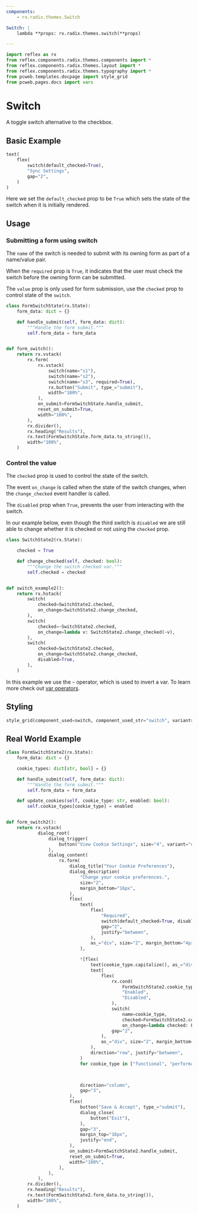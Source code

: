 ```yaml
---
components:
    - rx.radix.themes.Switch

Switch: |
    lambda **props: rx.radix.themes.switch(**props)

---
```


```python exec
import reflex as rx
from reflex.components.radix.themes.components import *
from reflex.components.radix.themes.layout import *
from reflex.components.radix.themes.typography import *
from pcweb.templates.docpage import style_grid
from pcweb.pages.docs import vars
```

# Switch


A toggle switch alternative to the checkbox.

## Basic Example

```python demo
text(
    flex(
        switch(default_checked=True),
        "Sync Settings",
        gap="2",
    )
)

```

Here we set the `default_checked` prop to be `True` which sets the state of the switch when it is initially rendered.

## Usage


### Submitting a form using switch

The `name` of the switch is needed to submit with its owning form as part of a name/value pair.

When the `required` prop is `True`, it indicates that the user must check the switch before the owning form can be submitted.

The `value` prop is only used for form submission, use the `checked` prop to control state of the `switch`.

```python demo exec
class FormSwitchState(rx.State):
    form_data: dict = {}

    def handle_submit(self, form_data: dict):
        """Handle the form submit."""
        self.form_data = form_data


def form_switch():
    return rx.vstack(
        rx.form(
            rx.vstack(
                switch(name="s1"),
                switch(name="s2"),
                switch(name="s3", required=True),
                rx.button("Submit", type_="submit"),
                width="100%",
            ),
            on_submit=FormSwitchState.handle_submit,
            reset_on_submit=True,
            width="100%",
        ),
        rx.divider(),
        rx.heading("Results"),
        rx.text(FormSwitchState.form_data.to_string()),
        width="100%",
    )
```



### Control the value

The `checked` prop is used to control the state of the switch. 

The event `on_change` is called when the state of the switch changes, when the `change_checked` event handler is called.

The `disabled` prop when `True`, prevents the user from interacting with the switch.

In our example below, even though the third switch is `disabled` we are still able to change whether it is checked or not using the `checked` prop. 


```python demo exec
class SwitchState2(rx.State):

    checked = True

    def change_checked(self, checked: bool):
        """Change the switch checked var."""
        self.checked = checked


def switch_example2():
    return rx.hstack(
        switch(
            checked=SwitchState2.checked,
            on_change=SwitchState2.change_checked,
        ),
        switch(
            checked=~SwitchState2.checked,
            on_change=lambda v: SwitchState2.change_checked(~v),
        ),
        switch(
            checked=SwitchState2.checked,
            on_change=SwitchState2.change_checked,
            disabled=True,
        ),
    )
```

In this example we use the `~` operator, which is used to invert a var. To learn more check out [var operators]({vars.var_operations.path}).



## Styling

```python eval
style_grid(component_used=switch, component_used_str="switch", variants=["classic", "surface", "soft"], disabled=True, default_checked=True)
```


## Real World Example


```python demo exec
class FormSwitchState2(rx.State):
    form_data: dict = {}

    cookie_types: dict[str, bool] = {}

    def handle_submit(self, form_data: dict):
        """Handle the form submit."""
        self.form_data = form_data

    def update_cookies(self, cookie_type: str, enabled: bool):
        self.cookie_types[cookie_type] = enabled


def form_switch2():
    return rx.vstack(
            dialog_root(
                dialog_trigger(
                    button("View Cookie Settings", size="4", variant="outline")
                ),
                dialog_content(
                    rx.form(
                        dialog_title("Your Cookie Preferences"),
                        dialog_description(
                            "Change your cookie preferences.",
                            size="2",
                            margin_bottom="16px",
                        ),
                        flex(
                            text(
                                flex(
                                    "Required",
                                    switch(default_checked=True, disabled=True, name="required"),
                                    gap="2",
                                    justify="between",
                                ),
                                as_="div", size="2", margin_bottom="4px", weight="bold",
                            ),

                            *[flex(
                                text(cookie_type.capitalize(), as_="div", size="2", margin_bottom="4px", weight="bold"),
                                text(
                                    flex(
                                        rx.cond(
                                            FormSwitchState2.cookie_types[cookie_type],
                                            "Enabled",
                                            "Disabled",
                                        ),
                                        switch(
                                            name=cookie_type, 
                                            checked=FormSwitchState2.cookie_types[cookie_type], 
                                            on_change=lambda checked: FormSwitchState2.update_cookies(cookie_type, checked)),
                                        gap="2",
                                    ),
                                    as_="div", size="2", margin_bottom="4px", weight="bold",
                                ),
                                direction="row", justify="between",
                            )
                            for cookie_type in ["functional", "performance", "analytics", "advertisement", "others"]],


                            
                            direction="column",
                            gap="3",
                        ),
                        flex(
                            button("Save & Accept", type_="submit"),
                            dialog_close(
                                button("Exit"),
                            ),
                            gap="3",
                            margin_top="16px",
                            justify="end",
                        ),
                        on_submit=FormSwitchState2.handle_submit,
                        reset_on_submit=True,
                        width="100%",
                    ),
                ),
            ),
        rx.divider(),
        rx.heading("Results"),
        rx.text(FormSwitchState2.form_data.to_string()),
        width="100%",
    )
```
